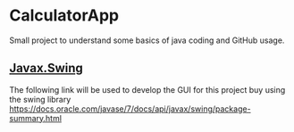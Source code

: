 # CalculatorApp
Small project to understand some basics of java coding and GitHub usage.

## <ins>Javax.Swing</ins>
The following link will be used to develop the GUI for this project buy using the swing library
https://docs.oracle.com/javase/7/docs/api/javax/swing/package-summary.html


